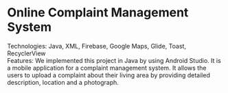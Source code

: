 # Online Complaint Management System

Technologies: Java, XML, Firebase, Google Maps, Glide, Toast, RecyclerView<br/>
Features: We implemented this project in Java by using Android Studio. It is a mobile application for a complaint management system. It allows the users to upload a complaint about their living area by providing detailed description, location and a photograph. 
